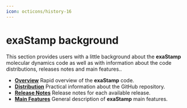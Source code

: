 ```yaml
---
icon: octicons/history-16
---
```


# **exaStamp background** 


This section provides users with a little background about the **exaStamp** molecular dynamics code as well as with information about the code distributions, releases notes and main features.. 

- [**Overview**](Overview/index.md) Rapid overview of the **exaStamp** code.
- [**Distribution**](Distribution/index.md) Practical information about the GitHub repository.
- [**Release Notes**](Releases/index.md) Release notes for each available release.
- [**Main Features**](Features/index.md) General description of **exaStamp** main features.
